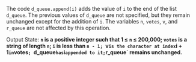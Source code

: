 The code `d_queue.append(i)` adds the value of `i` to the end of the list `d_queue`. The previous values of `d_queue` are not specified, but they remain unchanged except for the addition of `i`. The variables `n`, `votes`, `v`, and `r_queue` are not affected by this operation.

Output State: **`n` is a positive integer such that 1 ≤ `n` ≤ 200,000; `votes` is a string of length `n`; `i` is less than `n - 1; `v` is the character at index `i + 1` in `votes`; `d_queue` has `i` appended to it; `r_queue` remains unchanged.**